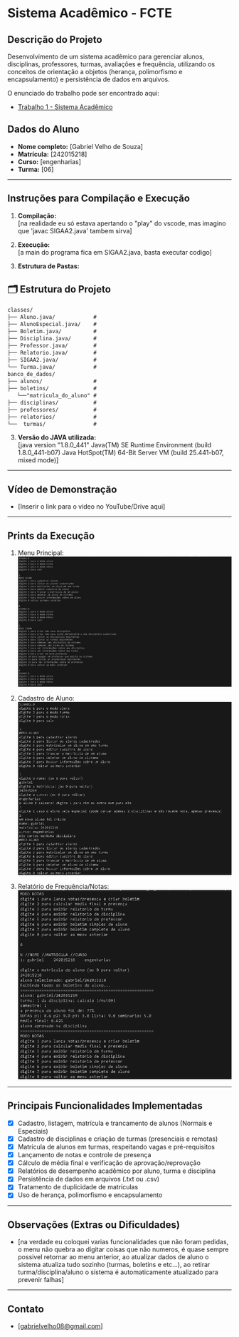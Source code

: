 # Sistema Acadêmico - FCTE

## Descrição do Projeto

Desenvolvimento de um sistema acadêmico para gerenciar alunos, disciplinas, professores, turmas, avaliações e frequência, utilizando os conceitos de orientação a objetos (herança, polimorfismo e encapsulamento) e persistência de dados em arquivos.

O enunciado do trabalho pode ser encontrado aqui:
- [Trabalho 1 - Sistema Acadêmico](https://github.com/lboaventura25/OO-T06_2025.1_UnB_FCTE/blob/main/trabalhos/ep1/README.md)

## Dados do Aluno

- **Nome completo:** [Gabriel Velho de Souza]
- **Matrícula:** [242015218]
- **Curso:** [engenharias]
- **Turma:** [06]

---

## Instruções para Compilação e Execução

1. **Compilação:**  
   [na realidade eu só estava apertando o "play" do vscode, mas imagino que 'javac SIGAA2.java' tambem sirva]

2. **Execução:**  
   [a main do programa fica em SIGAA2.java, basta executar codigo]

3. **Estrutura de Pastas:**  
## 🗂️ Estrutura do Projeto 
```
classes/
├── Aluno.java/            # 
├── AlunoEspecial.java/    # 
├── Boletim.java/          # 
├── Disciplina.java/       # 
├── Professor.java/        # 
├── Relatorio.java/        # 
├── SIGAA2.java/           # 
└── Turma.java/            # 
banco_de_dados/
├── alunos/                # 
├── boletins/              # 
   └──"matricula_do_aluno" #
├── disciplinas/           # 
├── professores/           # 
├── relatorios/            # 
└──  turmas/               # 
```

3. **Versão do JAVA utilizada:**  
   [java version "1.8.0_441"
Java(TM) SE Runtime Environment (build 1.8.0_441-b07)
Java HotSpot(TM) 64-Bit Server VM (build 25.441-b07, mixed mode)]

---

## Vídeo de Demonstração

- [Inserir o link para o vídeo no YouTube/Drive aqui]

---

## Prints da Execução

1. Menu Principal:  
   ![Inserir Print 1](/imgs/print_menus.png)

2. Cadastro de Aluno:  
   ![Inserir Print 2](/imgs/print_cadastro.png)

3. Relatório de Frequência/Notas:  
   ![Inserir Print 3](/imgs/print_notas.png)

---

## Principais Funcionalidades Implementadas

- [x] Cadastro, listagem, matrícula e trancamento de alunos (Normais e Especiais)
- [x] Cadastro de disciplinas e criação de turmas (presenciais e remotas)
- [x] Matrícula de alunos em turmas, respeitando vagas e pré-requisitos
- [x] Lançamento de notas e controle de presença
- [x] Cálculo de média final e verificação de aprovação/reprovação
- [x] Relatórios de desempenho acadêmico por aluno, turma e disciplina
- [x] Persistência de dados em arquivos (.txt ou .csv)
- [x] Tratamento de duplicidade de matrículas
- [x] Uso de herança, polimorfismo e encapsulamento

---

## Observações (Extras ou Dificuldades)

- [na verdade eu coloquei varias funcionalidades que não foram pedidas, o menu não quebra ao digitar coisas que não numeros, é quase sempre possivel retornar ao menu anterior, ao atualizar dados de aluno o sistema atualiza tudo sozinho (turmas, boletins e etc...), ao retirar turma/disciplina/aluno o sistema é automaticamente atualizado para prevenir falhas]

---

## Contato

- [gabrielvelho08@gmail.com]
